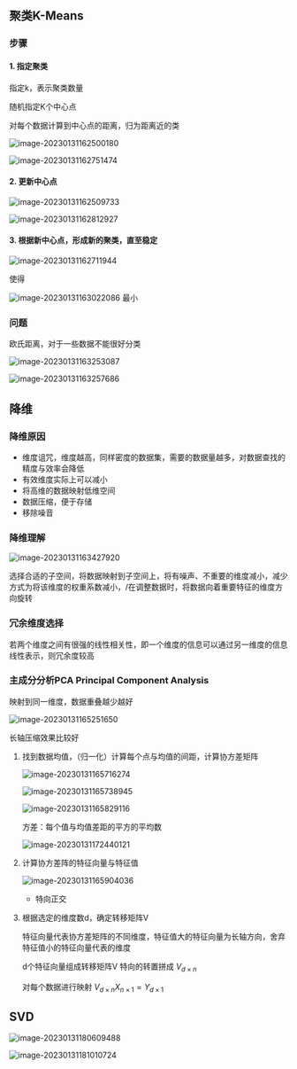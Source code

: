 

## 聚类K-Means

### 步骤

#### 1. 指定聚类

指定k，表示聚类数量

随机指定K个中心点

对每个数据计算到中心点的距离，归为距离近的类

![image-20230131162500180](11.无监督学习/image-20230131162500180.png)

![image-20230131162751474](11.无监督学习/image-20230131162751474.png)

#### 2. 更新中心点

![image-20230131162509733](11.无监督学习/image-20230131162509733.png)

![image-20230131162812927](11.无监督学习/image-20230131162812927.png)

#### 3. 根据新中心点，形成新的聚类，直至稳定

![image-20230131162711944](11.无监督学习/image-20230131162711944.png)

使得 

![image-20230131163022086](11.无监督学习/image-20230131163022086.png) 最小

### 问题

欧氏距离，对于一些数据不能很好分类

![image-20230131163253087](11.无监督学习/image-20230131163253087.png)

![image-20230131163257686](11.无监督学习/image-20230131163257686.png)

## 降维

### 降维原因

- 维度诅咒，维度越高，同样密度的数据集，需要的数据量越多，对数据查找的精度与效率会降低
- 有效维度实际上可以减小
- 将高维的数据映射低维空间
- 数据压缩，便于存储
- 移除噪音

### 降维理解

![image-20230131163427920](11.无监督学习/image-20230131163427920.png)

选择合适的子空间，将数据映射到子空间上，将有噪声、不重要的维度减小，减少方式为将该维度的权重系数减小，/在调整数据时，将数据向着重要特征的维度方向旋转 

### 冗余维度选择

若两个维度之间有很强的线性相关性，即一个维度的信息可以通过另一维度的信息线性表示，则冗余度较高

### 主成分分析PCA Principal Component Analysis

映射到同一维度，数据重叠越少越好

![image-20230131165251650](11.无监督学习/image-20230131165251650.png)

长轴压缩效果比较好



1. 找到数据均值，（归一化）计算每个点与均值的间距，计算协方差矩阵

   ![image-20230131165716274](11.无监督学习/image-20230131165716274.png)

   ![image-20230131165738945](11.无监督学习/image-20230131165738945.png)

   ![image-20230131165829116](11.无监督学习/image-20230131165829116.png)

   方差：每个值与均值差距的平方的平均数

   ![image-20230131172440121](11.无监督学习/image-20230131172440121.png)

2. 计算协方差阵的特征向量与特征值

   ![image-20230131165904036](11.无监督学习/image-20230131165904036.png)

   - 特向正交

3. 根据选定的维度数d，确定转移矩阵V

   特征向量代表协方差矩阵的不同维度，特征值大的特征向量为长轴方向，舍弃特征值小的特征向量代表的维度

   d个特征向量组成转移矩阵V 特向的转置拼成 $V_{d\times n}$

   对每个数据进行映射 $V_{d\times n}X_{n\times 1}=Y_{d\times 1}$

## SVD

![image-20230131180609488](11.无监督学习/image-20230131180609488.png)

![image-20230131181010724](11.无监督学习/image-20230131181010724.png)